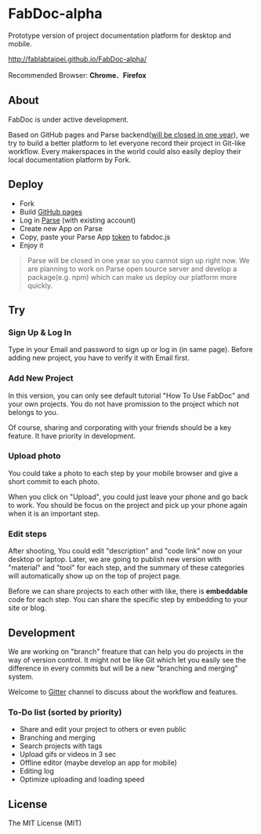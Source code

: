 # FabDoc-alpha
Prototype version of project documentation platform for desktop and mobile.

http://fablabtaipei.github.io/FabDoc-alpha/

Recommended Browser: **Chrome**、**Firefox**

## About
FabDoc is under active development.

Based on GitHub pages and Parse backend([will be closed in one year](http://blog.parse.com/announcements/moving-on/)), we try to build a better platform to let everyone record their project in Git-like workflow. Every makerspaces in the world could also easily deploy their local documentation platform by Fork.

## Deploy
* Fork
* Build [GitHub pages](https://pages.github.com)
* Log in [Parse](https://www.parse.com/) (with existing account)
* Create new App on Parse
* Copy, paste your Parse App [token](https://parse.com/apps/quickstart#parse_data/web/existing) to fabdoc.js
* Enjoy it

> Parse will be closed in one year so you cannot sign up right now. We are planning to work on Parse open source server and develop a  package(e.g. npm) which can make us deploy our platform more quickly.

## Try
### Sign Up & Log In
Type in your Email and password to sign up or log in (in same page). Before adding new project, you have to verify it with Email first.

### Add New Project
In this version, you can only see default tutorial "How To Use FabDoc" and your own projects. You do not have promission to the project which not belongs to you.

Of course, sharing and corporating with your friends should be a key feature. It have priority in development.

### Upload photo
You could take a photo to each step by your mobile browser and give a short commit to each photo.

When you click on "Upload", you could just leave your phone and go back to work. You should be focus on the project and pick up your phone again when it is an important step.

### Edit steps
After shooting, You could edit "description" and "code link" now on your desktop or laptop. Later, we are going to publish new version with "material" and "tool" for each step, and the summary of these categories will automatically show up on the top of project page. 

Before we can share projects to each other with like, there is **embeddable** code for each step. You can share the specific step by embedding to your site or blog.

## Development
We are working on "branch" freature that can help you do projects in the way of version control. It might not be like Git which let you easily see the difference in every commits but will be a new "branching and merging" system.

Welcome to [Gitter](https://gitter.im/FablabTaipei/FabDoc-alpha) channel to discuss about the workflow and features.

### To-Do list (sorted by priority)
* Share and edit your project to others or even public
* Branching and merging
* Search projects with tags
* Upload gifs or videos in 3 sec
* Offline editor (maybe develop an app for mobile)
* Editing log
* Optimize uploading and loading speed

## License
The MIT License (MIT)
